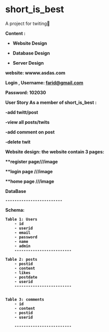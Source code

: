 # short_is_best

A project for twiting:seedling:

<b>Content<b> :
- Website Design
 
- Database Design

- Server Design

<b>website<b>:  wwww.asdas.com


<b>Login<b> ,
Username: farid@gmail.com
  
Password: 102030

<b>User Story<b>
As a member of short_is_best :

-add twitt/post

-view all posts/twits

-add comment on post

-delete twit



<b>Website design<b>:
the website contain 3 pages:

**register page///image 

**login page ///image

**home page ///image


<b>DataBase<b>

	-------------------------
Schema:
```
Table 1: Users
	- id
	- userid
	- email
	- password
	- name
	- admin
	-------------------------

Table 2: posts
	- postid
	- content
	- likes
	- postdate
	- userid
	-------------------------
  

Table 3: comments
	- id
	- content
	- postid
	- userid

	-------------------------


